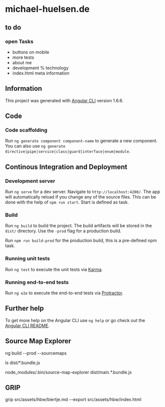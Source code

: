 # michael-huelsen.de

## to do

### open Tasks

- buttons on mobile
- more tests
- about me
- development % technology
- index.html meta information

## Information

This project was generated with [Angular CLI](https://github.com/angular/angular-cli) version 1.6.6.

## Code

### Code scaffolding

Run `ng generate component component-name` to generate a new component.
You can also use `ng generate directive|pipe|service|class|guard|interface|enum|module`.

## Continous Integration and Deployment

### Development server

Run `ng serve` for a dev server. Navigate to `http://localhost:4200/`.
The app will automatically reload if you change any of the source files.
This can be done with the help of `npm run start`. Start is defined as
task.

### Build

Run `ng build` to build the project. The build artifacts will be stored
in the `dist/` directory. Use the `-prod` flag for a production build.

Run `npm run build-prod` for the production build, this is a pre-defined npm task.

### Running unit tests

Run `ng test` to execute the unit tests via [Karma](https://karma-runner.github.io).

### Running end-to-end tests

Run `ng e2e` to execute the end-to-end tests via [Protractor](http://www.protractortest.org/).

## Further help

To get more help on the Angular CLI use `ng help` or go check out the [Angular CLI README](https://github.com/angular/angular-cli/blob/master/README.md).

## Source Map Explorer

ng build --prod --sourcemaps

ls dist/*.bundle.js

node_modules/.bin/source-map-explorer dist/main.*.bundle.js

## GRIP

grip src/assets/hbw/biertje.md --export src/assets/hbw/index.html
